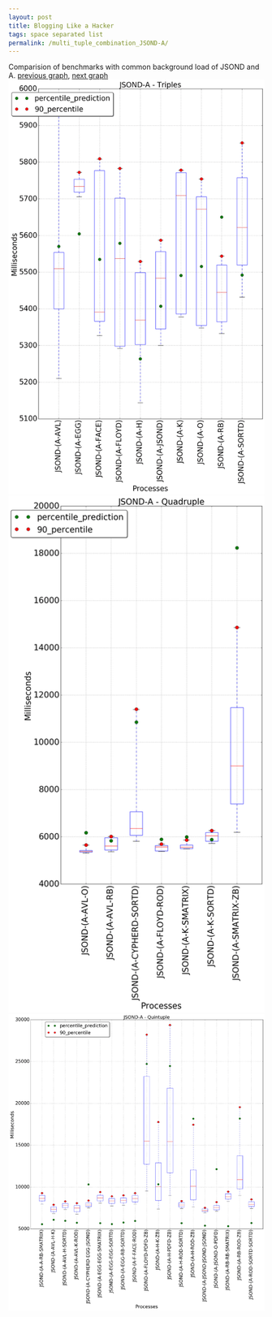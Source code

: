 ```yaml
---
layout: post
title: Blogging Like a Hacker
tags: space separated list
permalink: /multi_tuple_combination_JSOND-A/
---
```


Comparision of benchmarks with common background load of JSOND and A.
[previous graph](../multi_tuple_combination_JSOND-AVL/), [next graph](../multi_tuple_combination_JSOND-CYPHERD/)
<img src="./images/triple/JSOND/JSOND-A_box.png" alt="graph figure"><img src="./images/quadruple/JSOND/JSOND-A_box.png" alt="graph figure"><img src="./images/quintuple/JSOND/JSOND-A_box.png" alt="graph figure">